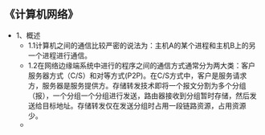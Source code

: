 ## 《计算机网络》
- 1、概述
  - 1.1计算机之间的通信比较严密的说法为：主机A的某个进程和主机B上的另一个进程进行通信。
  - 1.2在网络边缘端系统中进行的程序之间的通信方式通常分为两大类：客户服务器方式（C/S）和对等方式(P2P)。在C/S方式中，客户是服务请求方，服务器是服务提供方。存储转发技术即将一个报文分割为多个分组（报），一个分组一个分组进行发送，路由器接收到分组暂时存储，然后发送给目标地址。存储转发仅在发送分组时占用一段链路资源，占用资源少。
  - 